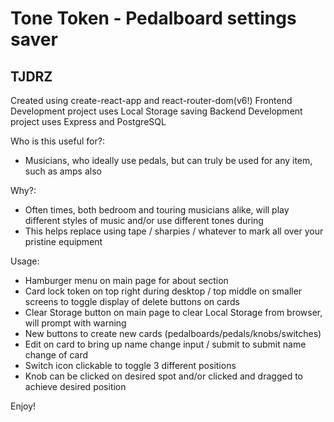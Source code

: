 # Tone Token - Pedalboard settings saver
## TJDRZ

Created using create-react-app and react-router-dom(v6!)
Frontend Development project uses Local Storage saving
Backend Development project uses Express and PostgreSQL

Who is this useful for?:
- Musicians, who ideally use pedals, but can truly be used for any item, such as amps also

Why?:
- Often times, both bedroom and touring musicians alike, will play different styles of music and/or use different tones during
- This helps replace using tape / sharpies / whatever to mark all over your pristine equipment

Usage:
- Hamburger menu on main page for about section
- Card lock token on top right during desktop / top middle on smaller screens to toggle display of delete buttons on cards
- Clear Storage button on main page to clear Local Storage from browser, will prompt with warning
- New buttons to create new cards (pedalboards/pedals/knobs/switches)
- Edit on card to bring up name change input / submit to submit name change of card
- Switch icon clickable to toggle 3 different positions
- Knob can be clicked on desired spot and/or clicked and dragged to achieve desired position

Enjoy!